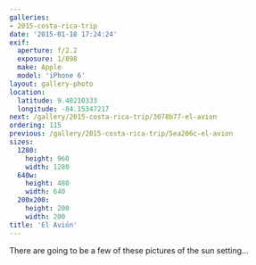 ```yaml
---
galleries:
- 2015-costa-rica-trip
date: '2015-01-18 17:24:24'
exif:
  aperture: f/2.2
  exposure: 1/898
  make: Apple
  model: 'iPhone 6'
layout: gallery-photo
location:
  latitude: 9.40210333
  longitude: -84.15347217
next: /gallery/2015-costa-rica-trip/3078b77-el-avion
ordering: 115
previous: /gallery/2015-costa-rica-trip/5ea206c-el-avion
sizes:
  1280:
    height: 960
    width: 1280
  640w:
    height: 480
    width: 640
  200x200:
    height: 200
    width: 200
title: 'El Avión'
---
```


There are going to be a few of these pictures of the sun setting...
